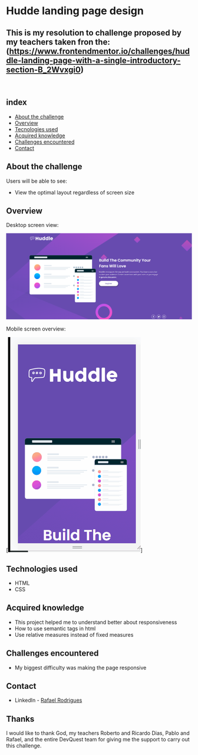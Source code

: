 # Hudde landing page design 

## This is my resolution to challenge proposed by my teachers taken fron the: (https://www.frontendmentor.io/challenges/huddle-landing-page-with-a-single-introductory-section-B_2Wvxgi0)

<br>

## index
- [About the challenge](#About-the-challenge)
- [Overview](#Overview)
- [Tecnologies used](#Tecnologies-used)
- [Acquired knowledge](#Acquired-knowledge)
- [Challenges encountered](#Challenges-encountered)
- [Contact](#contact)

## About the challenge
 Users will be able to see:

 - View the optimal layout regardless of screen size 
## Overview
Desktop screen view:

[<img src="./src/image/Screenshot_1.png" alt= "home layout screenshot">](https://rafael-rodrigues01.github.io/quest-html-css-avancado/)

Mobile screen overview:

[<img src="./src/image/tela.2.gif">]

## Technologies used

- HTML 
- CSS

## Acquired knowledge
- This project helped me to understand better about responsiveness
- How to use semantic tags in html
- Use relative measures instead of fixed measures

## Challenges encountered
- My biggest difficulty was making the page responsive

## Contact
- LinkedIn - [Rafael Rodrigues](https://github.com/rafael-rodrigues01)

## Thanks

I would like to thank God, my teachers Roberto and Ricardo Dias, Pablo and Rafael, and the entire DevQuest team for giving me the support to carry out this challenge.




